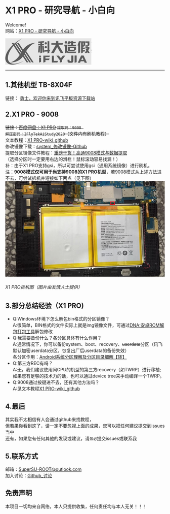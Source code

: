 X1 PRO - 研究导航 - 小白向  
====
Welcome!  
网站：[X1 PRO - 研究导航 - 小白向](https://supersuroot.github.io)  


![mahua](iflytek.png)  

----------------------------------------------------------------------------------------------------------------------------------------


## 1.其他机型 TB-8X04F
   链接： [勇士，欢迎你来到讯飞平板资源下载站](https://magisk-root.github.io/ "TB-8X04F")    
   
## 2.X1 PRO - 9008
   ~~链接：[百度网盘：X1 PRO](https://pan.baidu.com/s/1lLg5ZdjAx-zJB3AGqwAuMA/ "X1 PRO") `提取码：9008 `  
   `解压密码：IFlyTekAiStudy2020`（文件内有刷机教程）~~  
   文本教程：[X1 PRO-wiki_github](https://github.com/SupersuROOT/supersuroot.github.io/wiki)  
   修改镜像下载：[system_修改镜像-Github](https://github.com/SupersuROOT/supersuroot.github.io/releases)  
   提取分区镜像文件教程：[重磅干货！高通9008模式与数据提取](https://zhuanlan.zhihu.com/p/35422254)    
   （选择分区时一定要用右边的滑栏！鼠标滚动容易找漏！）  
   补：由于X1 PRO支持gsi，所以可尝试使用gsi（通用系统镜像）进行刷机。  
   注：**9008模式仅可用于尚支持9008的X1 PRO机型**，若9008模式从上述方法进不去，可尝试拆机并短接如下两点（见下图）  
   ![mahua](x1pro_photo.png)    
###### _X1 PRO拆机图（图片由友情人士提供）_
   
## 3.部分总结经验（X1 PRO)
* Q:Windows环境下怎么解包bin格式的分区镜像？  
  A:很简单，BIN格式的文件实际上就是img镜像文件，可通过[DNA:安卓ROM解包打包工具](https://gitee.com/sharpeter/DNA "DNA")解包修改    
* Q:我需要备份什么？各分区具体有什么作用？  
  A:通常情况下，你可以备份system、boot、recovery、~~userdata~~分区（讯飞默认加密userdata分区，恢复出厂后userdata的备份失效）  
    各分区作用：[Android系统分区理解及分区目录细解【转】](https://www.cnblogs.com/zzb-Dream-90Time/p/10160930.html)  
* Q:第三方REC有吗？  
  A:无，我们建议使用同CPU的机型的第三方recovery（如TWRP）进行移植;如果您有足够的技术力的话，也可以通过device tree来手动编译一个TWRP。
* Q:9008通过按键进不去，还有其他方法吗？  
  A:见文本教程[X1 PRO-wiki_github](https://github.com/SupersuROOT/supersuroot.github.io/wiki)  
  
## 4.最后  
   其实我不太相信有人会通过github来找教程，    
   但若果你看到这了，请一定不要忽视上面的成果，您可以把任何建议提交到issues当中  
   还有，如果您有任何其他的发现或建议，请`务必`提交issues或联系我  
   
## 5.联系方式  
   邮箱：SuperSU-ROOT@outlook.com  
   加入讨论：[Github_讨论](https://github.com/SupersuROOT/supersuroot.github.io/discussions "讨论")  
   
   
## 免责声明  
   本项目一切均来自网络，本人只提供收集，任何责任均与本人无关！！！    
   

     
     




